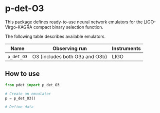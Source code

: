 # p-det-O3

This package defines ready-to-use neural network emulators for the LIGO-Virgo-KAGRA compact binary selection function.

The following table describes available emulators.

| Name | Observing run | Instruments | 
| ---- | ------------- | ----------- |
| `p_det_O3` | O3 (includes both O3a and O3b) | LIGO |

## How to use

```python
from pdet import p_det_O3

# Create an emuulator
p = p_det_O3()

# Define data
```
